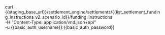 curl {{staging_base_url}}/settlement_engine/settlements/{{list_settlement_funding_instructions_v2_scenario_id}}/funding_instructions \
    -H "Content-Type: application/vnd.json+api" \
    -u  {{basic_auth_username}}:{{basic_auth_password}}


